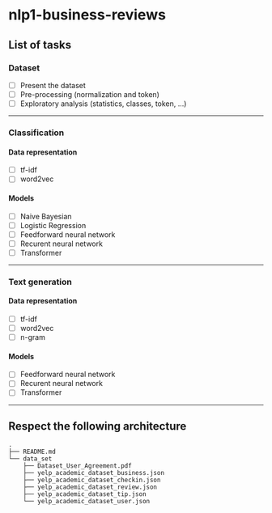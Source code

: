 # nlp1-business-reviews

## List of tasks

### Dataset

- [ ] Present the dataset
- [ ] Pre-processing (normalization and token)
- [ ] Exploratory analysis (statistics, classes, token, ...)
      
***

### Classification
#### Data representation

- [ ] tf-idf
- [ ] word2vec

#### Models

- [ ] Naive Bayesian
- [ ] Logistic Regression
- [ ] Feedforward neural network
- [ ] Recurent neural network
- [ ] Transformer

***
### Text generation
#### Data representation

- [ ] tf-idf
- [ ] word2vec
- [ ] n-gram

#### Models

- [ ] Feedforward neural network
- [ ] Recurent neural network
- [ ] Transformer
***
## Respect the following architecture

```
.
├── README.md
└── data_set
    ├── Dataset_User_Agreement.pdf
    ├── yelp_academic_dataset_business.json
    ├── yelp_academic_dataset_checkin.json
    ├── yelp_academic_dataset_review.json
    ├── yelp_academic_dataset_tip.json
    └── yelp_academic_dataset_user.json
```
